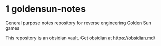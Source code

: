 # 1 goldensun-notes

General purpose notes repository for reverse engineering Golden Sun games

This repository is an obsidian vault. Get obsidian at https://obsidian.md/
